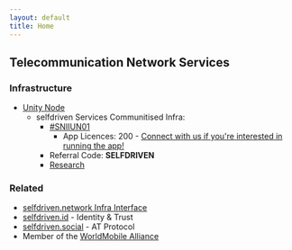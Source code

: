 ```yaml
---
layout: default
title: Home
---
```


## Telecommunication Network Services

### Infrastructure
- [Unity Node](https://unitynodes.io)
    - selfdriven Services Communitised Infra:
        - [#SNIIUN01](https://adastat.net/policies/269366d093249b0cac98fa9fcbc374578429534e3b7adeac09f081e3)
            -  App Licences: 200 - [Connect with us if you're interested in running the app!](https://selfdriven.fyi/connect)
        - Referral Code: **SELFDRIVEN**
        - [Research](/research/)

### Related
- [selfdriven.network Infra Interface](https://selfdriven.network/infra-interface)
- [selfdriven.id](https://selfdriven.id) - Identity & Trust
- [selfdriven.social](https://selfdriven.social) - AT Protocol
- Member of the [WorldMobile Alliance](https://www.worldmobilealliance.io/)


